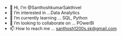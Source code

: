 - 👋 Hi, I’m @SanthoshkumarSakthivel
- 👀 I’m interested in ...Data Analytics
- 🌱 I’m currently learning ... SQL, Python
- 💞️ I’m looking to collaborate on ... POwerBI
- 📫 How to reach me ... santhosh1200s.sk@gmail.com

<!---
SanthoshkumarSakthivel/SanthoshkumarSakthivel is a ✨ special ✨ repository because its `README.md` (this file) appears on your GitHub profile.
You can click the Preview link to take a look at your changes.
--->

